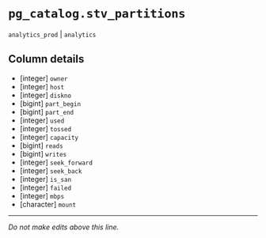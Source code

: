 # `pg_catalog.stv_partitions`
`analytics_prod` | `analytics`

## Column details
* [integer]   `owner`
* [integer]   `host`
* [integer]   `diskno`
* [bigint]    `part_begin`
* [bigint]    `part_end`
* [integer]   `used`
* [integer]   `tossed`
* [integer]   `capacity`
* [bigint]    `reads`
* [bigint]    `writes`
* [integer]   `seek_forward`
* [integer]   `seek_back`
* [integer]   `is_san`
* [integer]   `failed`
* [integer]   `mbps`
* [character] `mount`

-------------------------------------------------------------------------------
*Do not make edits above this line.*
